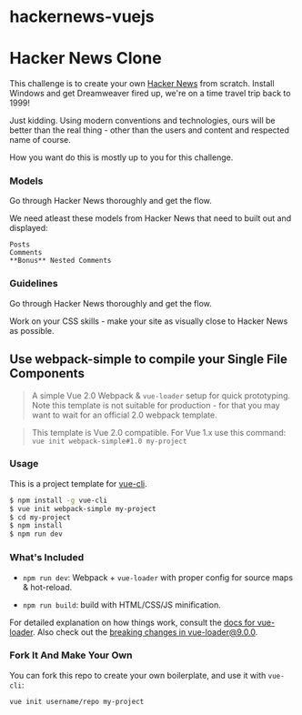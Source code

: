# hackernews-vuejs
Hacker News Clone
===================

This challenge is to create your own [Hacker News](http://news.ycombinator.com) from scratch. Install Windows and get Dreamweaver fired up, we're on a time travel trip back to 1999! 

Just kidding. Using modern conventions and technologies, ours will be better than the real thing - other than the users and content and respected name of course.

How you want do this is mostly up to you for this challenge.

### Models

Go through Hacker News thoroughly and get the flow.

We need atleast these models from Hacker News that need to built out and displayed:

    Posts
    Comments
    **Bonus** Nested Comments

### Guidelines

Go through Hacker News thoroughly and get the flow.

Work on your CSS skills - make your site as visually close to Hacker News as possible.

## Use webpack-simple to compile your Single File Components

> A simple Vue 2.0 Webpack & `vue-loader` setup for quick prototyping. Note this template is not suitable for production - for that you may want to wait for an official 2.0 webpack template.

> This template is Vue 2.0 compatible. For Vue 1.x use this command: `vue init webpack-simple#1.0 my-project`

### Usage

This is a project template for [vue-cli](https://github.com/vuejs/vue-cli).

``` bash
$ npm install -g vue-cli
$ vue init webpack-simple my-project
$ cd my-project
$ npm install
$ npm run dev
```

### What's Included

- `npm run dev`: Webpack + `vue-loader` with proper config for source maps & hot-reload.

- `npm run build`: build with HTML/CSS/JS minification.

For detailed explanation on how things work, consult the [docs for vue-loader](http://vuejs.github.io/vue-loader). Also check out the [breaking changes in vue-loader@9.0.0](https://github.com/vuejs/vue-loader/releases/tag/v9.0.0).

### Fork It And Make Your Own

You can fork this repo to create your own boilerplate, and use it with `vue-cli`:

``` bash
vue init username/repo my-project
```
